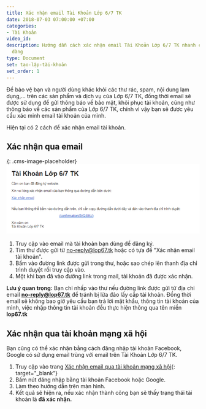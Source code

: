 ```yaml
---
title: Xác nhận email Tài Khoản Lớp 6/7 TK
date: 2018-07-03 07:00:00 +07:00
categories:
- Tài Khoản
video_id: 
description: Hướng dẫn cách xác nhận email Tài Khoản Lớp 6/7 TK nhanh chóng và dễ
  dàng
type: Document
set: tạo-lập-tài-khoản
set_order: 1
---
```


Để bảo vệ bạn v&agrave; người d&ugrave;ng kh&aacute;c khỏi c&aacute;c thư r&aacute;c, spam, nội dung lạm dụng,… tr&ecirc;n c&aacute;c sản phẩm v&agrave; dịch vụ của Lớp 6/7 TK, đồng thời email sẽ được sử dụng để gửi th&ocirc;ng b&aacute;o về bảo mật, kh&ocirc;i phục t&agrave;i khoản, cũng như th&ocirc;ng b&aacute;o về c&aacute;c sản phẩm của Lớp 6/7 TK, ch&iacute;nh v&igrave; vậy bạn sẽ được y&ecirc;u cầu x&aacute;c minh email t&agrave;i khoản của m&igrave;nh.

Hiện tại c&oacute; 2 c&aacute;ch để x&aacute;c nhận email t&agrave;i khoản.

## X&aacute;c nhận qua email

![](data:image/png;base64,iVBORw0KGgoAAAANSUhEUgAAAAEAAAABCAYAAAAfFcSJAAAADUlEQVQYV2NYtWrVfwAG/gL+NbCogwAAAABJRU5ErkJggg==){: .cms-image-placeholder}![](/uploads/capture-7.PNG)

1. Truy cập v&agrave;o email m&agrave; t&agrave;i khoản bạn d&ugrave;ng để đăng k&yacute;.
2. T&igrave;m thư được gửi từ no-reply@lop67.tk hoặc c&oacute; tựa đề "X&aacute;c nhận email t&agrave;i khoản".
3. Bấm v&agrave;o đường link được gửi trong thư, hoặc sao ch&eacute;p l&ecirc;n thanh địa chỉ tr&igrave;nh duyệt rồi truy cập v&agrave;o.
4. Một khi bạn đ&atilde; v&agrave;o đường link trong mail, t&agrave;i khoản đ&atilde; được x&aacute;c nhận.

**Lưu &yacute; quan trọng:** Bạn chỉ nhấp v&agrave;o thư nếu đường link được gửi từ địa chỉ email **no-reply@lop67.tk** để tr&aacute;nh bị lừa đảo lấy cắp t&agrave;i khoản. Đồng thời email sẽ kh&ocirc;ng bao giờ y&ecirc;u cầu bạn trả lời mật khẩu, th&ocirc;ng tin t&agrave;i khoản của m&igrave;nh, việc nhập th&ocirc;ng tin t&agrave;i khoản đều thực hiện th&ocirc;ng qua t&ecirc;n miền **lop67.tk**

## X&aacute;c nhận qua t&agrave;i khoản mạng x&atilde; hội

Bạn cũng c&oacute; thể x&aacute;c nhận bằng c&aacute;ch đăng nhập t&agrave;i khoản Facebook, Google c&oacute; sử dụng email tr&ugrave;ng với email tr&ecirc;n T&agrave;i Khoản Lớp 6/7 TK.

1. Truy cập v&agrave;o trang [X&aacute;c nhận email qua t&agrave;i khoản mạng x&atilde; hội](//www.lop67.tk/verify){: target="_blank"}
2. Bấm n&uacute;t đăng nhập bằng t&agrave;i khoản Facebook hoặc Google.
3. L&agrave;m theo hướng dẫn tr&ecirc;n m&agrave;n h&igrave;nh.
4. Kết quả sẽ hiện ra, nếu x&aacute;c nhận th&agrave;nh c&ocirc;ng bạn sẽ thấy trạng th&aacute;i t&agrave;i khoản l&agrave; **đ&atilde; x&aacute;c nhận.**

#